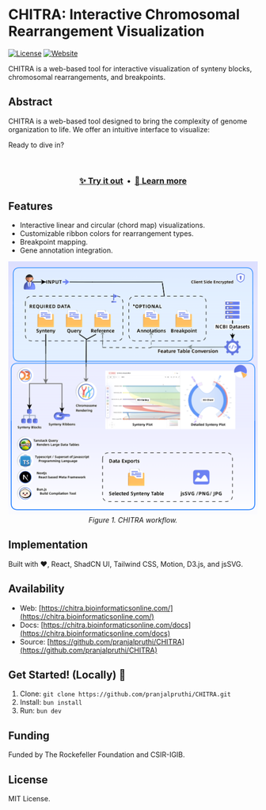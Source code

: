 # CHITRA: Interactive Chromosomal Rearrangement Visualization

[![License](https://img.shields.io/badge/License-MIT-blue.svg)](https://opensource.org/licenses/MIT)
[![Website](https://img.shields.io/website-up-down-green-red/https/chitra.bioinformaticsonline.com.svg?label=Website)](https://chitra.bioinformaticsonline.com/)

CHITRA is a web-based tool for interactive visualization of synteny blocks, chromosomal rearrangements, and breakpoints.



## Abstract

CHITRA is a web-based tool designed to bring the complexity of genome organization to life. We offer an intuitive interface to visualize:

Ready to dive in?

<p align="center">
  <br>
  <h3 align="center">
    <a href="https://chitra.bioinformaticsonline.com">✨ Try it out</a>
    &nbsp;•&nbsp;
    <a href="https://chitra.bioinformaticsonline.com/docs">📖 Learn more</a>
  </h3>
</p>

## Features

*   Interactive linear and circular (chord map) visualizations.
*   Customizable ribbon colors for rearrangement types.
*   Breakpoint mapping.
*   Gene annotation integration.

<p align="center">
  <img src="public/assets/workflow.png" alt="CHITRA Workflow" width="600">
  <br>
  <em>Figure 1. CHITRA workflow.</em>
</p>


## Implementation

Built with ❤️, React, ShadCN UI, Tailwind CSS, Motion, D3.js, and jsSVG.

## Availability

*   Web: [https://chitra.bioinformaticsonline.com/](https://chitra.bioinformaticsonline.com/)
*   Docs: [https://chitra.bioinformaticsonline.com/docs](https://chitra.bioinformaticsonline.com/docs)
*   Source: [https://github.com/pranjalpruthi/CHITRA](https://github.com/pranjalpruthi/CHITRA)

## Get Started! (Locally) 🚀

1.  Clone: `git clone https://github.com/pranjalpruthi/CHITRA.git`
2.  Install: `bun install`
3.  Run: `bun dev`



## Funding

Funded by The Rockefeller Foundation and CSIR-IGIB.

## License

MIT License.


[](https://api.visitorbadge.io/api/VisitorHit?user=pranjalpruthi&repo=github-visitors-badge&countColor=%237B1E7A)

